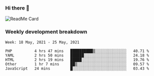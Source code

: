 ### Hi there 👋

<!--
**itzcy/itzcy** is a ✨ _special_ ✨ repository because its `README.md` (this file) appears on your GitHub profile.

Here are some ideas to get you started:

- 🔭 I’m currently working on ...
- 🌱 I’m currently learning ...
- 👯 I’m looking to collaborate on ...
- 🤔 I’m looking for help with ...
- 💬 Ask me about ...
- 📫 How to reach me: ...
- 😄 Pronouns: ...
- ⚡ Fun fact: ...
-->
![ReadMe Card](https://github-readme-stats.vercel.app/api?username=itzcy&show_icons=true&title_color=2d3198&icon_color=797cb8&text_color=24292e&bg_color=f6f8fa)

### Weekly development breakdown
<!--START_SECTION:waka-->
```text
Week: 18 May, 2021 - 25 May, 2021

PHP          4 hrs 47 mins   ██████████▒░░░░░░░░░░░░░░   40.71 % 
YAML         2 hrs 50 mins   ██████░░░░░░░░░░░░░░░░░░░   24.18 % 
HTML         2 hrs 19 mins   █████░░░░░░░░░░░░░░░░░░░░   19.76 % 
Other        1 hr 7 mins     ██▒░░░░░░░░░░░░░░░░░░░░░░   09.57 % 
JavaScript   24 mins         █░░░░░░░░░░░░░░░░░░░░░░░░   03.43 % 
```
<!--END_SECTION:waka-->
